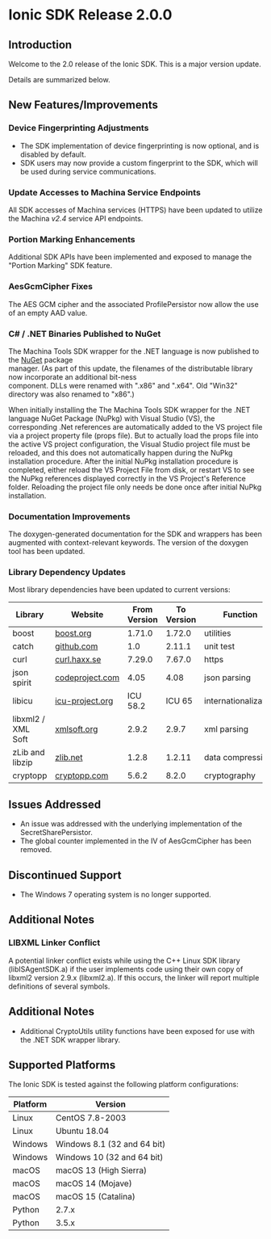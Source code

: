 # Ionic SDK Release 2.0.0

## Introduction
Welcome to the 2.0 release of the Ionic SDK.  This is a major version update.

Details are summarized below.

## New Features/Improvements

### Device Fingerprinting Adjustments
- The SDK implementation of device fingerprinting is now optional, and is disabled by default.
- SDK users may now provide a custom fingerprint to the SDK, which will be used during service communications.

### Update Accesses to Machina Service Endpoints
All SDK accesses of Machina services (HTTPS) have been updated to utilize the Machina _v2.4_ service API endpoints.

### Portion Marking Enhancements
Additional SDK APIs have been implemented and exposed to manage the "Portion Marking" SDK feature.

### AesGcmCipher Fixes
The AES GCM cipher and the associated ProfilePersistor now allow the use of an empty AAD value.

### C# / .NET Binaries Published to NuGet
The Machina Tools SDK wrapper for the .NET language is now published to the [NuGet](https://www.nuget.org/) package  
manager.  (As part of this update, the filenames of the distributable library now incorporate an additional bit-ness  
component.  DLLs were renamed with ".x86" and ".x64".  Old "Win32" directory was also renamed to "x86".)

When initially installing the The Machina Tools SDK wrapper for the .NET language NuGet Package (NuPkg) with
Visual Studio (VS), the corresponding .Net references are automatically added to the VS project file via a project
property file (props file).  But to actually load the props file into the active VS project configuration, the 
Visual Studio project file must be reloaded, and this does not automatically happen during the NuPkg installation 
procedure.  After the initial NuPkg installation procedure is completed, either reload the VS Project File from disk, 
or restart VS to see the NuPkg references displayed correctly in the VS Project's Reference folder.  Reloading
the project file only needs be done once after initial NuPkg installation.

### Documentation Improvements
The doxygen-generated documentation for the SDK and wrappers has been augmented with context-relevant keywords.  The version
of the doxygen tool has been updated.

### Library Dependency Updates
Most library dependencies have been updated to current versions:

| Library | Website | From Version | To Version | Function |
|---------|---------|--------------|------------|----------|
| boost | [boost.org](https://www.boost.org/) |  1.71.0 | 1.72.0 | utilities |
| catch | [github.com](https://github.com/catchorg/Catch2) | 1.0 | 2.11.1 | unit test |
| curl | [curl.haxx.se](https://curl.haxx.se/) | 7.29.0 | 7.67.0 | https |
| json spirit | [codeproject.com](https://www.codeproject.com/Articles/20027/JSON-Spirit-A-C-JSON-Parser-Generator-Implemented) | 4.05 | 4.08 | json parsing |
| libicu | [icu-project.org](http://site.icu-project.org/) | ICU 58.2 | ICU 65 | internationalization |
| libxml2 / XML Soft | [xmlsoft.org](http://xmlsoft.org/) | 2.9.2 | 2.9.7 | xml parsing |
| zLib and libzip | [zlib.net](https://www.zlib.net/) | 1.2.8 | 1.2.11 | data compression |
| cryptopp | [cryptopp.com](https://www.cryptopp.com/) | 5.6.2 | 8.2.0 | cryptography |

## Issues Addressed
- An issue was addressed with the underlying implementation of the SecretSharePersistor.
- The global counter implemented in the IV of AesGcmCipher has been removed.

## Discontinued Support
- The Windows 7 operating system is no longer supported.

## Additional Notes

### LIBXML Linker Conflict
A potential linker conflict exists while using the C++ Linux SDK library (libISAgentSDK.a) if the user implements
code using their own copy of libxml2 version 2.9.x (libxml2.a). If this occurs, the linker will report multiple
definitions of several symbols.

## Additional Notes
- Additional CryptoUtils utility functions have been exposed for use with the .NET SDK wrapper library.

## Supported Platforms
The Ionic SDK is tested against the following platform configurations:

|Platform    |Version                     |
|------------|----------------------------|
|Linux       | CentOS 7.8-2003            |
|Linux       | Ubuntu 18.04               |
|Windows     | Windows 8.1 (32 and 64 bit)|
|Windows     | Windows 10 (32 and 64 bit) |
|macOS       | macOS 13 (High Sierra)     |
|macOS       | macOS 14 (Mojave)          |
|macOS       | macOS 15 (Catalina)        |
|Python      | 2.7.x                      |
|Python      | 3.5.x                      |
